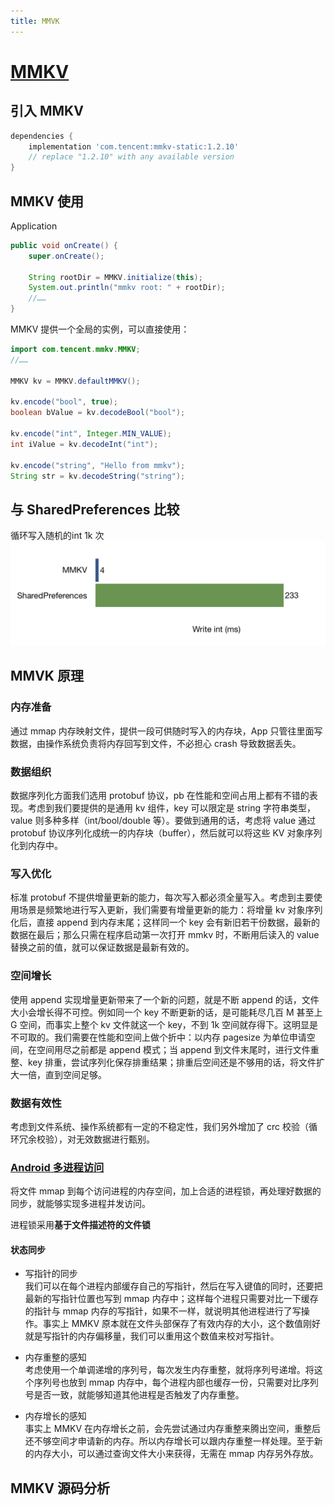 ```yaml
---
title: MMVK
---
```


# [MMKV](https://github.com/Tencent/MMKV)
## 引入 MMKV
```groovy
dependencies {
    implementation 'com.tencent:mmkv-static:1.2.10'
    // replace "1.2.10" with any available version
}
```

## MMKV 使用
Application
```java
public void onCreate() {
    super.onCreate();

    String rootDir = MMKV.initialize(this);
    System.out.println("mmkv root: " + rootDir);
    //……
}
```
MMKV 提供一个全局的实例，可以直接使用：
```java
import com.tencent.mmkv.MMKV;
//……

MMKV kv = MMKV.defaultMMKV();

kv.encode("bool", true);
boolean bValue = kv.decodeBool("bool");

kv.encode("int", Integer.MIN_VALUE);
int iValue = kv.decodeInt("int");

kv.encode("string", "Hello from mmkv");
String str = kv.decodeString("string");
```

## 与 SharedPreferences 比较
循环写入随机的int 1k 次
![性能](https://raw.githubusercontent.com/ooftf/Material/master/img/blog/20210714190321.png)

## MMVK 原理
### 内存准备
通过 mmap 内存映射文件，提供一段可供随时写入的内存块，App 只管往里面写数据，由操作系统负责将内存回写到文件，不必担心 crash 导致数据丢失。
### 数据组织
数据序列化方面我们选用 protobuf 协议，pb 在性能和空间占用上都有不错的表现。考虑到我们要提供的是通用 kv 组件，key 可以限定是 string 字符串类型，value 则多种多样（int/bool/double 等）。要做到通用的话，考虑将 value 通过 protobuf 协议序列化成统一的内存块（buffer），然后就可以将这些 KV 对象序列化到内存中。
### 写入优化
标准 protobuf 不提供增量更新的能力，每次写入都必须全量写入。考虑到主要使用场景是频繁地进行写入更新，我们需要有增量更新的能力：将增量 kv 对象序列化后，直接 append 到内存末尾；这样同一个 key 会有新旧若干份数据，最新的数据在最后；那么只需在程序启动第一次打开 mmkv 时，不断用后读入的 value 替换之前的值，就可以保证数据是最新有效的。
### 空间增长
使用 append 实现增量更新带来了一个新的问题，就是不断 append 的话，文件大小会增长得不可控。例如同一个 key 不断更新的话，是可能耗尽几百 M 甚至上 G 空间，而事实上整个 kv 文件就这一个 key，不到 1k 空间就存得下。这明显是不可取的。我们需要在性能和空间上做个折中：以内存 pagesize 为单位申请空间，在空间用尽之前都是 append 模式；当 append 到文件末尾时，进行文件重整、key 排重，尝试序列化保存排重结果；排重后空间还是不够用的话，将文件扩大一倍，直到空间足够。

### 数据有效性
考虑到文件系统、操作系统都有一定的不稳定性，我们另外增加了 crc 校验（循环冗余校验），对无效数据进行甄别。

### [Android 多进程访问](https://github.com/Tencent/MMKV/wiki/android_ipc)

将文件 mmap 到每个访问进程的内存空间，加上合适的进程锁，再处理好数据的同步，就能够实现多进程并发访问。

进程锁采用**基于文件描述符的文件锁**

#### 状态同步

* 写指针的同步  
我们可以在每个进程内部缓存自己的写指针，然后在写入键值的同时，还要把最新的写指针位置也写到 mmap 内存中；这样每个进程只需要对比一下缓存的指针与 mmap 内存的写指针，如果不一样，就说明其他进程进行了写操作。事实上 MMKV 原本就在文件头部保存了有效内存的大小，这个数值刚好就是写指针的内存偏移量，我们可以重用这个数值来校对写指针。

* 内存重整的感知  
考虑使用一个单调递增的序列号，每次发生内存重整，就将序列号递增。将这个序列号也放到 mmap 内存中，每个进程内部也缓存一份，只需要对比序列号是否一致，就能够知道其他进程是否触发了内存重整。

* 内存增长的感知  
事实上 MMKV 在内存增长之前，会先尝试通过内存重整来腾出空间，重整后还不够空间才申请新的内存。所以内存增长可以跟内存重整一样处理。至于新的内存大小，可以通过查询文件大小来获得，无需在 mmap 内存另外存放。

## MMKV 源码分析